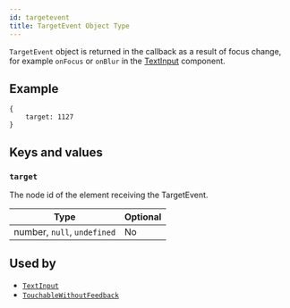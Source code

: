 ```yaml
---
id: targetevent
title: TargetEvent Object Type
---
```


`TargetEvent` object is returned in the callback as a result of focus change, for example `onFocus` or `onBlur` in the [TextInput](textinput) component.

## Example

```
{
    target: 1127
}
```

## Keys and values

### `target`

The node id of the element receiving the TargetEvent.

| Type                        | Optional |
| --------------------------- | -------- |
| number, `null`, `undefined` | No       |

## Used by

- [`TextInput`](textinput)
- [`TouchableWithoutFeedback`](touchablewithoutfeedback)